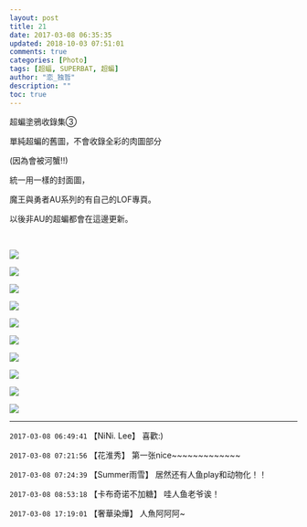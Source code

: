 ```yaml
---
layout: post
title: 21
date: 2017-03-08 06:35:35
updated: 2018-10-03 07:51:01
comments: true
categories: [Photo]
tags: [超蝠, SUPERBAT, 超蝙]
author: "恋_独哲"
description: ""
toc: true
---
```


<p>超蝙塗鴉收錄集③</p> 
<p>單純超蝙的舊圖，不會收錄全彩的肉圖部分</p> 
<p>(因為會被河蟹!!)</p> 
<p>統一用一樣的封面圖，</p> 
<p>魔王與勇者AU系列的有自己的LOF專頁。</p> 
<p>以後非AU的超蝙都會在這邊更新。</p> 
<p><br /></p>

![](https://raw.githubusercontent.com/alicewish/maple50821/master/img_YW5MWVN1NEpoZFYraDBTM0RBYUFuNzczUWxzcnRIOVgvNjMrYkRPOTdJbFpXNVpLVUFUOE9RPT0.jpg)

![](https://raw.githubusercontent.com/alicewish/maple50821/master/img_YW5MWVN1NEpoZFYraDBTM0RBYUFuLzd0RXRNcXowaytlaHJZdnEvb3BJS1ZBU0F4bVNNUGtnPT0.jpg)

![](https://raw.githubusercontent.com/alicewish/maple50821/master/img_YW5MWVN1NEpoZFYraDBTM0RBYUFuNjlNb21GZk4wYzZGUG0vYjJjNHN3TUo0Y25veERKd213PT0.jpg)

![](https://raw.githubusercontent.com/alicewish/maple50821/master/img_YW5MWVN1NEpoZFYraDBTM0RBYUFuOW1xY0NSMnp6M0llRjlkdGtta2c3NU5RVXFzeXBPb1J3PT0.jpg)

![](https://raw.githubusercontent.com/alicewish/maple50821/master/img_YW5MWVN1NEpoZFYraDBTM0RBYUFuL05NYVRRZnVBbmFIWlRxZXRDVEQ2YjN0S0FvOVNYaVl3PT0.jpg)

![](https://raw.githubusercontent.com/alicewish/maple50821/master/img_YW5MWVN1NEpoZFYraDBTM0RBYUFuN0tmdVpKcm1vZU45MDFRUk1FSW50NTlZc1k1U2NKdm13PT0.jpg)

![](https://raw.githubusercontent.com/alicewish/maple50821/master/img_YW5MWVN1NEpoZFYraDBTM0RBYUFuNUltNnA3QjQ4Z2hyVkFwME00VTJJTFJvbEUxUG92c1d3PT0.jpg)

![](https://raw.githubusercontent.com/alicewish/maple50821/master/img_YW5MWVN1NEpoZFYraDBTM0RBYUFuK2JIbUk5L3RhTkFPUWlPR0NJNHlrZmxqV01ReXE4OWNBPT0.jpg)

![](https://raw.githubusercontent.com/alicewish/maple50821/master/img_YW5MWVN1NEpoZFYraDBTM0RBYUFuK0gvbHorSDhiNWViQmFHVmpVWk1iSjNLVVVjOXpERGp3PT0.jpg)

![](https://raw.githubusercontent.com/alicewish/maple50821/master/img_YW5MWVN1NEpoZFYraDBTM0RBYUFuNGd0OXlGVW9xVnE3WTZ4eUt2TERGdVBsWllqaytmVFh3PT0.jpg)

---

`2017-03-08 06:49:41` 【NiNi. Lee】 喜歡:)

`2017-03-08 07:21:56` 【花淮秀】 第一张nice~~~~~~~~~~~~~

`2017-03-08 07:24:39` 【Summer雨雪】 居然还有人鱼play和动物化！！

`2017-03-08 08:53:18` 【卡布奇诺不加糖】 哇人鱼老爷诶！

`2017-03-08 17:19:01` 【奢華染燁】 人魚阿阿阿~
